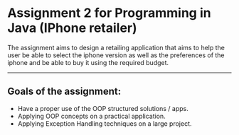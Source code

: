 # Assignment 2 for Programming in Java (IPhone retailer)

The assignment aims to design a retailing application that aims to help the user be able to select the iphone version as well as the preferences of the iphone and be able to buy it using the required budget.

---
## Goals of the assignment:

- Have a proper use of the OOP structured solutions / apps.
- Applying OOP concepts on a practical application.
- Applying Exception Handling techniques on a large project.
